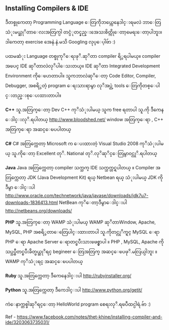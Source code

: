 ## Installing Compilers & IDE
ဒီတစ္ခုကေတာ့ Programming Language ေတြကိုဘယ္ကေနေဒါင္းရမလဲ ဘာေတြသံုးမယ္ဆုိတာေလးအတြက္ပါ တင္ပံုတင္နည္းအေသးစိတ္ကိုေတာ့မေရးေတာ့ပါဘူး။ဒါကေတာ့ exercise အေနဲ.နဲ.မသိ Googling လုပ္ေပ့ါဗ်ာ :)

ပထမဆံုး Language တစ္ခုကုိေရးဖုိ.ဆုိတာ compiler ရိွရပါမယ္။ compiler အၿပင္ IDE ဆုိတာလဲလုိပါေသးတယ္။ IDE ဆုိတာ Integrated Development Environment ကိုေၿပာတာပါ။ သူကဘာလဲဆုိေတာ့ Code Editor, Compiler, Debugger, အစရိွတဲ့ program ေရးသားရာမွာ လုိအပ္တဲ့ tools ေတြကိုတစ္ေပါင္းတည္းစုေပးထားတာပါ။

**C++** 
သူ.အတြက္ေတာ့ Dev C++ ကုိသံုးပါမယ္ သူက free ရတာပါ
သူ.ကို ဒီကေန ေဒါင္းလုိ.ရပါတယ္
http://www.bloodshed.net/
window အတြက္ေရာ , C++ အတြက္ေရာ အဆင္ေၿပပါတယ္

**C#**
C# အတြက္ကေတာ့ Microsoft က ေပးထားတဲ့ Visual Studio 2008 ကုိသံုးပါမယ္
သူ.ကိုေတာ့ Excellent တုိ. National တုိ.လုိဆုိင္ေတြမွာ၀င္လုိ.ရပါတယ္

**Java**
Java အတြက္ကေတာ့ compiler သက္သက္ IDE သက္သက္တင္ရပါတယ္ ။ Compiler အတြက္ကေတာ့ JDK (Java Development Kit) ရယ္ Netbean ရယ္ သံုးပါမယ္
JDK ကိုဒီမွာ ေဒါင္းပါ
http://www.oracle.com/technetwork/java/javase/downloads/jdk7u7-downloads-1836413.html
NetBean ကုိေတာ့ဒီမွာေဒါင္းပါ
http://netbeans.org/downloads/

**PHP**
သူ.အတြက္ေတာ့ WAMP သံုးပါမယ္ WAMP ဆုိတာWindow, Apache, MySQL, PHP အစရိွတာေတြေပါင္းထားတာပါ သူ.ကိုတင္လုိက္ရင္ MySQL ေရာ PHP ေရာ Apache Server ေရာတင္ၿပီးသားၿဖစ္မွာပါ ။ PHP , MySQL, Apache ကိုသပ္သပ္စီတင္ၿပီးခ်ိတ္မယ္ဆုိရင္ begineer ေတြအတြက္ အဆင္ေၿပဖုိ.မလြယ္ပါဘူး ။ WAMP ကုိသံုးရင္ အဆင္ေၿပပါတယ္

**Ruby**
သူ.အတြက္ကေတာ့ ဒီကေနေဒါင္းပါ
http://rubyinstaller.org/

**Python**
သူ.အတြက္ကေတာ့ ဒီကေဒါင္းပါ
http://www.python.org/getit/

ကဲေနာက္တစ္ခါဆုိရင္ေတာ့ HelloWorld program စေရးလုိ.ရၿပီထင္ပါရဲ.ဗ်ာ :)

Ref - https://www.facebook.com/notes/thet-khine/installing-compiler-and-ide/3203063735031/
